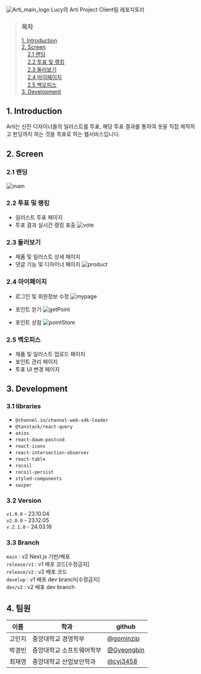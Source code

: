 ![Arti_main_logo](https://github.com/Lucy-Arti/Arti-Client/assets/74502924/58abdb4c-5f75-4b91-949c-af7a983007a8)
Lucy의 Arti Project Client팀 레포지토리 <br>

> ### 목차
> [1. Introduction](#1-introduction) <br>
> [2. Screen](#2-screen) <br>
> &nbsp;&nbsp;&nbsp;&nbsp;[2.1 랜딩](#21-랜딩) <br>
> &nbsp;&nbsp;&nbsp;&nbsp;[2.2 투표 및 랭킹](#22-투표-및-랭킹) <br>
> &nbsp;&nbsp;&nbsp;&nbsp;[2.3 둘러보기](#23-둘러보기) <br>
> &nbsp;&nbsp;&nbsp;&nbsp;[2.4 마이페이지](#24-마이페이지) <br>
> &nbsp;&nbsp;&nbsp;&nbsp;[2.5 백오피스](#25-백오피스) <br>
> [3. Development](#3-development) <br>


## 1. Introduction
Arti는 신진 디자이너들의 일러스트를 투표, 해당 투표 결과를 통하여 옷을 직접 제작하고 펀딩까지 하는 것을 목표로 하는 웹서비스입니다.

## 2. Screen
### 2.1 랜딩
![main](https://github.com/Lucy-Arti/Arti-Client/assets/74502924/977dcb7e-55e5-4685-bc8e-46559f023f11)

### 2.2 투표 및 랭킹
- 일러스트 투표 페이지
- 투표 결과 실시간 랭킹 표출
![vote](https://github.com/Lucy-Arti/Arti-Client/assets/74502924/d20f098c-9dcd-4607-8f01-4f7595b9fe84)

### 2.3 둘러보기
- 제품 및 일러스트 상세 페이지
- 댓글 기능 및 디자이너 페이지
![product](https://github.com/Lucy-Arti/Arti-Client/assets/74502924/75edb29d-ab23-40c2-ad29-03ce2593b171)

### 2.4 마이페이지
- 로그인 및 회원정보 수정
  ![mypage](https://github.com/Lucy-Arti/Arti-Client/assets/74502924/2b556e96-e259-4354-95a6-651c3d201a8f)

- 포인트 얻기
  ![getPoint](https://github.com/Lucy-Arti/Arti-Client/assets/74502924/706bbcbb-7c1d-491b-a38f-c4e5aaf1aa7a)

- 포인트 상점
  ![pointStore](https://github.com/Lucy-Arti/Arti-Client/assets/74502924/3a652cf6-db3b-44bd-8531-3057dc854d81)

### 2.5 백오피스
- 제품 및 일러스트 업로드 페이지
- 포인트 관리 페이지
- 투표 UI 변경 페이지

## 3. Development
### 3.1 libraries
- `@channel.io/channel-web-sdk-loader`
- `@tanstack/react-query`
- `axios`
- `react-daum-postcod`
- `react-icons`
- `react-intersection-observer`
- `react-table`
- `recoil`
- `recoil-persist`
- `styled-components`
- `swiper`

### 3.2 Version
`v1.0.0` - 23.10.04 <br>
`v2.0.0` - 23.12.05 <br>
`v.2.1.0` - 24.03.16 <br>

### 3.3 Branch
`main` : v2 Next.js 기반/배포 <br>
`release/v1` : v1 배포 코드[수정금지] <br>
`release/v2` : v2 배포 코드 <br>
`develop` : v1 배포 dev branch[수정금지] <br>
`dev/v2` : v2 배포 dev branch <br>

## 4. 팀원
|이름|학과|github|
|-|-|-|
|고민지|중앙대학교 경영학부|[@gominzip](https://github.com/gominzip)|
|박경빈|중앙대학교 소프트웨어학부|[@Gyeongbin](https://github.com/Gyeongbin)|
|최재영|중앙대학교 산업보안학과|[@cyj3458](https://github.com/cjy3458)|

